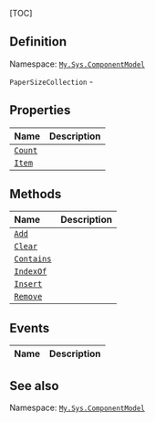 [TOC]
## Definition
Namespace: [`My.Sys.ComponentModel`](My.Sys.ComponentModel.md)

`PaperSizeCollection` - 

## Properties
|Name|Description|
| :------------ | :------------ |
|[`Count`]("PaperSizeCollection.Count.md")||
|[`Item`]("PaperSizeCollection.Item.md")||

## Methods
|Name|Description|
| :------------ | :------------ |
|[`Add`]("PaperSizeCollection.Add.md")||
|[`Clear`]("PaperSizeCollection.Clear.md")||
|[`Contains`]("PaperSizeCollection.Contains.md")||
|[`IndexOf`]("PaperSizeCollection.IndexOf.md")||
|[`Insert`]("PaperSizeCollection.Insert.md")||
|[`Remove`]("PaperSizeCollection.Remove.md")||
## Events
|Name|Description|
| :------------ | :------------ |
## See also
Namespace: [`My.Sys.ComponentModel`](My.Sys.ComponentModel.md)
